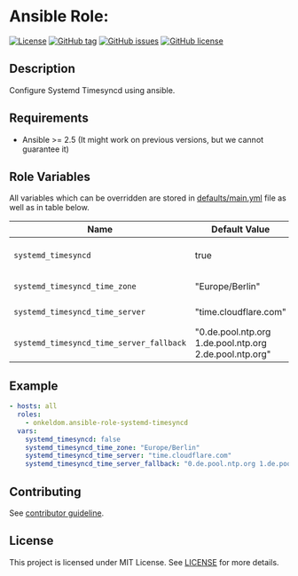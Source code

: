 # Ansible Role:

[![License](https://img.shields.io/badge/license-MIT%20License-brightgreen.svg)](https://opensource.org/licenses/MIT)
[![GitHub tag](https://img.shields.io/github/tag/OnkelDom/ansible-role-systemd-tiumesyncd.svg)](https://github.com/OnkelDom/ansible-role-systemd-tiumesyncd/tags)
[![GitHub issues](https://img.shields.io/github/issues/OnkelDom/ansible-role-systemd-tiumesyncd)](https://github.com/OnkelDom/ansible-role-systemd-tiumesyncd/issues)
[![GitHub license](https://img.shields.io/github/license/OnkelDom/ansible-role-systemd-tiumesyncd)](https://github.com/OnkelDom/ansible-role-systemd-tiumesyncd/blob/master/LICENSE)

## Description

Configure Systemd Timesyncd using ansible.

## Requirements

- Ansible >= 2.5 (It might work on previous versions, but we cannot guarantee it)

## Role Variables

All variables which can be overridden are stored in [defaults/main.yml](defaults/main.yml) file as well as in table below.

| Name           | Default Value | Description                        |
| -------------- | ------------- | -----------------------------------|
| `systemd_timesyncd` | true | Enable or Disable service |
| `systemd_timesyncd_time_zone` | "Europe/Berlin" | Set timezone |
| `systemd_timesyncd_time_server` | "time.cloudflare.com" | Set primary timeserver |
| `systemd_timesyncd_time_server_fallback` | "0.de.pool.ntp.org 1.de.pool.ntp.org 2.de.pool.ntp.org" | Set fallback timeservers |

## Example

```yaml
- hosts: all
  roles:
    - onkeldom.ansible-role-systemd-timesyncd
  vars:
    systemd_timesyncd: false
    systemd_timesyncd_time_zone: "Europe/Berlin"
    systemd_timesyncd_time_server: "time.cloudflare.com"
    systemd_timesyncd_time_server_fallback: "0.de.pool.ntp.org 1.de.pool.ntp.org 2.de.pool.ntp.org 3.de.pool.ntp.org"
```

## Contributing

See [contributor guideline](CONTRIBUTING.md).

## License

This project is licensed under MIT License. See [LICENSE](/LICENSE) for more details.
